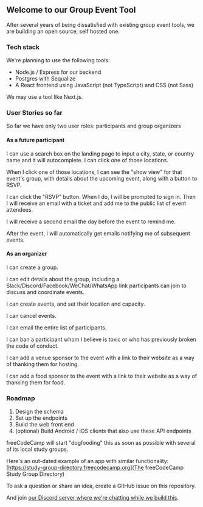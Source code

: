 ## Welcome to our Group Event Tool

After several years of being dissatisfied with existing group event tools, we are building an open source, self hosted one.

### Tech stack

We're planning to use the following tools:

- Node.js / Express for our backend
- Postgres with Sequalize
- A React frontend using JavaScript (not TypeScript) and CSS (not Sass)

We may use a tool like Next.js.

### User Stories so far

So far we have only two user roles: participants and group organizers

#### As a future participant

I can use a search box on the landing page to input a city, state, or country name and it will autocomplete. I can click one of those locations.

When I click one of those locations, I can see the "show view" for that event's group, with details about the upcoming event, along with a button to RSVP.

I can click the "RSVP" button. When I do, I will be prompted to sign in. Then I will receive an email with a ticket and add me to the public list of event attendees.

I will receive a second email the day before the event to remind me.

After the event, I will automatically get emails notifying me of subsequent events.

#### As an organizer

I can create a group.

I can edit details about the group, including a Slack/Discord/Facebook/WeChat/WhatsApp link participants can join to discuss and coordinate events.

I can create events, and set their location and capacity.

I can cancel events.

I can email the entire list of participants.

I can ban a participant whom I believe is toxic or who has previously broken the code of conduct.

I can add a venue sponsor to the event with a link to their website as a way of thanking them for hosting.

I can add a food sponsor to the event with a link to their website as a way of thanking them for food.

### Roadmap

1. Design the schema
2. Set up the endpoints
3. Build the web front end
4. (optional) Build Android / iOS clients that also use these API endpoints

freeCodeCamp will start "dogfooding" this as soon as possible with several of its local study groups.

Here's an out-dated example of an app with similar functionality: [https://study-group-directory.freecodecamp.org](The freeCodeCamp Study Group Directory)

To ask a question or share an idea, create a GitHub issue on this repository.

And join [our Discord server where we're chatting while we build this](https://discord.gg/vbRUYWS).
